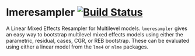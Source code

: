 lmeresampler [![Build Status](https://travis-ci.org/aloy/lmeresampler.svg?branch=master)](https://travis-ci.org/aloy/lmeresampler)
============
A Linear Mixed Effects Resampler for Multilevel models. `lmeresampler` gives an easy way to bootstrap multilevel mixed effects models using either the parametric, residual, cases, CGR, or REB bootstrap.  These can be evaluated using either a linear model from the `lme4` or `nlme` packages.
